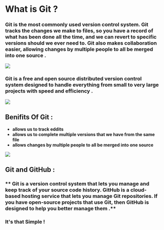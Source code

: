 # **What is Git ?**
### **Git is the most commonly used version control system. Git tracks the changes we make to files, so you have a record of what has been done all the time, and we can revert to specific versions should we ever need to. Git also makes collaboration easier, allowing changes by multiple people to all be merged into one source .**
![](https://softchief.com/wp-content/uploads/2021/04/1_OY34A4uBsawmGoqpBV3UaA.png)
### **Git is a free and open source distributed version control system designed to handle everything from small to very large projects with speed and efficiency .**

![](https://www.hostinger.com/tutorials/wp-content/uploads/sites/2/2017/03/git-1.png)

## **Benifits Of Git** :
* **allows us to track eddits**
* **allows us to complete multiple versions that we have from the same file**
* **allows changes by multiple people to all be merged into one source**

![](https://i.morioh.com/2019/11/11/1f265e2d4c43.jpg)

## **Git and GitHub** :

### ** Git is a version control system that lets you manage and keep track of your source code history. GitHub is a cloud-based hosting service that lets you manage Git repositories. If you have open-source projects that use Git, then GitHub is designed to help you better manage them .**

### **It's that Simple !**
 
